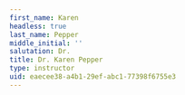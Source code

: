 ```yaml
---
first_name: Karen
headless: true
last_name: Pepper
middle_initial: ''
salutation: Dr.
title: Dr. Karen Pepper
type: instructor
uid: eaecee38-a4b1-29ef-abc1-77398f6755e3
---
```

